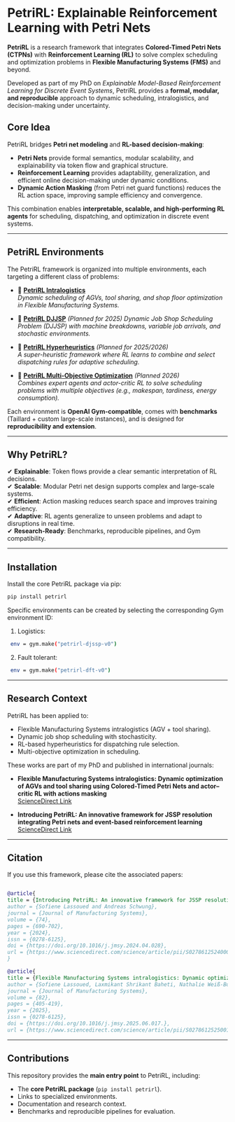 # PetriRL: Explainable Reinforcement Learning with Petri Nets  

**PetriRL** is a research framework that integrates **Colored-Timed Petri Nets (CTPNs)** with **Reinforcement Learning (RL)** to solve complex scheduling and optimization problems in **Flexible Manufacturing Systems (FMS)** and beyond.  

Developed as part of my PhD on *Explainable Model-Based Reinforcement Learning for Discrete Event Systems*, PetriRL provides a **formal, modular, and reproducible** approach to dynamic scheduling, intralogistics, and decision-making under uncertainty.  

## Core Idea  

PetriRL bridges **Petri net modeling** and **RL-based decision-making**:  

- **Petri Nets** provide formal semantics, modular scalability, and explainability via token flow and graphical structure.  
- **Reinforcement Learning** provides adaptability, generalization, and efficient online decision-making under dynamic conditions.  
- **Dynamic Action Masking** (from Petri net guard functions) reduces the RL action space, improving sample efficiency and convergence.  

This combination enables **interpretable, scalable, and high-performing RL agents** for scheduling, dispatching, and optimization in discrete event systems.  

---

## PetriRL Environments  

The PetriRL framework is organized into multiple environments, each targeting a different class of problems:  

- 🔹 [**PetriRL Intralogistics**](https://github.com/Sofiene-Uni/PetriRL_Intralogistics)  
  *Dynamic scheduling of AGVs, tool sharing, and shop floor optimization in Flexible Manufacturing Systems.*  

- 🔹 [**PetriRL DJJSP**](https://github.com/Sofiene-Uni/PetriRL_DJSSP) *(Planned for 2025)* 
  *Dynamic Job Shop Scheduling Problem (DJJSP) with machine breakdowns, variable job arrivals, and stochastic environments.*  

- 🔹 [**PetriRL Hyperheuristics**](#) *(Planned for 2025/2026)*  
  *A super-heuristic framework where RL learns to combine and select dispatching rules for adaptive scheduling.*  

- 🔹 [**PetriRL Multi-Objective Optimization**](#) *(Planned 2026)*  
  *Combines expert agents and actor-critic RL to solve scheduling problems with multiple objectives (e.g., makespan, tardiness, energy consumption).*  

Each environment is **OpenAI Gym-compatible**, comes with **benchmarks** (Taillard + custom large-scale instances), and is designed for **reproducibility and extension**.  

---

## Why PetriRL?  

✔ **Explainable**: Token flows provide a clear semantic interpretation of RL decisions.  
✔ **Scalable**: Modular Petri net design supports complex and large-scale systems.  
✔ **Efficient**: Action masking reduces search space and improves training efficiency.  
✔ **Adaptive**: RL agents generalize to unseen problems and adapt to disruptions in real time.  
✔ **Research-Ready**: Benchmarks, reproducible pipelines, and Gym compatibility.  

---

## Installation  

Install the core PetriRL package via pip:  

```bash
pip install petrirl
```

Specific environments can be created by selecting the corresponding Gym environment ID:

1) Logistics: 
```bash
 env = gym.make("petrirl-djssp-v0")
```
2) Fault tolerant:
```bash
 env = gym.make("petrirl-dft-v0")
```
---

## Research Context  

PetriRL has been applied to:  
- Flexible Manufacturing Systems intralogistics (AGV + tool sharing).  
- Dynamic job shop scheduling with stochasticity.  
- RL-based hyperheuristics for dispatching rule selection.  
- Multi-objective optimization in scheduling.  

These works are part of my PhD and published in international journals:  

- **Flexible Manufacturing Systems intralogistics: Dynamic optimization of AGVs and tool sharing using Colored-Timed Petri Nets and actor–critic RL with actions masking**  
  [ScienceDirect Link](https://www.sciencedirect.com/science/article/pii/S0278612525001694)  

- **Introducing PetriRL: An innovative framework for JSSP resolution integrating Petri nets and event-based reinforcement learning**  
  [ScienceDirect Link](https://www.sciencedirect.com/science/article/pii/S0278612524000943)  

---

## Citation  

If you use this framework, please cite the associated papers:  

```bibtex

@article{
title = {Introducing PetriRL: An innovative framework for JSSP resolution integrating Petri nets and event-based reinforcement learning},
author = {Sofiene Lassoued and Andreas Schwung},
journal = {Journal of Manufacturing Systems},
volume = {74},
pages = {690-702},
year = {2024},
issn = {0278-6125},
doi = {https://doi.org/10.1016/j.jmsy.2024.04.028},
url = {https://www.sciencedirect.com/science/article/pii/S0278612524000943},
}

@article{
title = {Flexible Manufacturing Systems intralogistics: Dynamic optimization of AGVs and tool sharing using Colored-Timed Petri Nets and actor–critic RL with actions masking},
author = {Sofiene Lassoued, Laxmikant Shrikant Baheti, Nathalie Weiß-Borkowski, Stefan Lier, Andreas Schwung}
journal = {Journal of Manufacturing Systems},
volume = {82},
pages = {405-419},
year = {2025},
issn = {0278-6125},
doi = {https://doi.org/10.1016/j.jmsy.2025.06.017.},
url = {https://www.sciencedirect.com/science/article/pii/S0278612525001694},

```

---

## Contributions  

This repository provides the **main entry point** to PetriRL, including:  
- The **core PetriRL package** (`pip install petrirl`).  
- Links to specialized environments.  
- Documentation and research context.  
- Benchmarks and reproducible pipelines for evaluation.  
